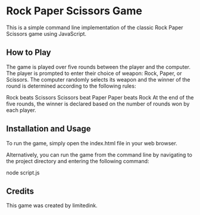 # Rock Paper Scissors Game

This is a simple command line implementation of the classic Rock Paper Scissors game using JavaScript.

## How to Play

The game is played over five rounds between the player and the computer. The player is prompted to enter their choice of weapon: Rock, Paper, or Scissors. The computer randomly selects its weapon and the winner of the round is determined according to the following rules:

Rock beats Scissors
Scissors beat Paper
Paper beats Rock
At the end of the five rounds, the winner is declared based on the number of rounds won by each player.

## Installation and Usage

To run the game, simply open the index.html file in your web browser.

Alternatively, you can run the game from the command line by navigating to the project directory and entering the following command:

node script.js

## Credits

This game was created by limitedink.
